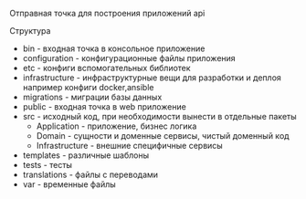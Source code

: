 Отправная точка для построения приложений api

Структура

- bin - входная точка в консольное приложение
- configuration - конфигурационные файлы приложения
- etc - конфиги вспомогательных библиотек
- infrastructure - инфраструктурные вещи для разработки и деплоя например конфиги docker,ansible
- migrations - миграции базы данных
- public - входная точка в web приложение
- src - исходный код, при необходимости вынести в отдельные пакеты
  - Application - приложение, бизнес логика
  - Domain - сущности и доменные сервисы, чистый доменный код
  - Infrastructure - внешние специфичные сервисы
- templates - различные шаблоны
- tests - тесты
- translations - файлы с переводами
- var - временные файлы



